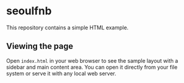 # seoulfnb

This repository contains a simple HTML example.

## Viewing the page

Open `index.html` in your web browser to see the sample layout with a sidebar and main content area. You can open it directly from your file system or serve it with any local web server.
